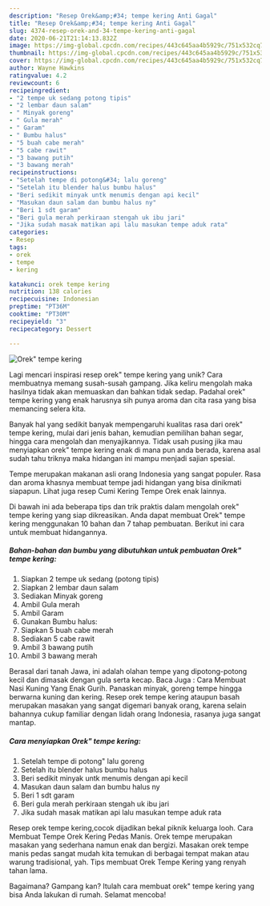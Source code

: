 ```yaml
---
description: "Resep Orek&amp;#34; tempe kering Anti Gagal"
title: "Resep Orek&amp;#34; tempe kering Anti Gagal"
slug: 4374-resep-orek-and-34-tempe-kering-anti-gagal
date: 2020-06-21T21:14:13.832Z
image: https://img-global.cpcdn.com/recipes/443c645aa4b5929c/751x532cq70/orek-tempe-kering-foto-resep-utama.jpg
thumbnail: https://img-global.cpcdn.com/recipes/443c645aa4b5929c/751x532cq70/orek-tempe-kering-foto-resep-utama.jpg
cover: https://img-global.cpcdn.com/recipes/443c645aa4b5929c/751x532cq70/orek-tempe-kering-foto-resep-utama.jpg
author: Wayne Hawkins
ratingvalue: 4.2
reviewcount: 6
recipeingredient:
- "2 tempe uk sedang potong tipis"
- "2 lembar daun salam"
- " Minyak goreng"
- " Gula merah"
- " Garam"
- " Bumbu halus"
- "5 buah cabe merah"
- "5 cabe rawit"
- "3 bawang putih"
- "3 bawang merah"
recipeinstructions:
- "Setelah tempe di potong&#34; lalu goreng"
- "Setelah itu blender halus bumbu halus"
- "Beri sedikit minyak untk menumis dengan api kecil"
- "Masukan daun salam dan bumbu halus ny"
- "Beri 1 sdt garam"
- "Beri gula merah perkiraan stengah uk ibu jari"
- "Jika sudah masak matikan api lalu masukan tempe aduk rata"
categories:
- Resep
tags:
- orek
- tempe
- kering

katakunci: orek tempe kering 
nutrition: 138 calories
recipecuisine: Indonesian
preptime: "PT36M"
cooktime: "PT30M"
recipeyield: "3"
recipecategory: Dessert

---
```



![Orek&#34; tempe kering](https://img-global.cpcdn.com/recipes/443c645aa4b5929c/751x532cq70/orek-tempe-kering-foto-resep-utama.jpg)

Lagi mencari inspirasi resep orek&#34; tempe kering yang unik? Cara membuatnya memang susah-susah gampang. Jika keliru mengolah maka hasilnya tidak akan memuaskan dan bahkan tidak sedap. Padahal orek&#34; tempe kering yang enak harusnya sih punya aroma dan cita rasa yang bisa memancing selera kita.

Banyak hal yang sedikit banyak mempengaruhi kualitas rasa dari orek&#34; tempe kering, mulai dari jenis bahan, kemudian pemilihan bahan segar, hingga cara mengolah dan menyajikannya. Tidak usah pusing jika mau menyiapkan orek&#34; tempe kering enak di mana pun anda berada, karena asal sudah tahu triknya maka hidangan ini mampu menjadi sajian spesial.

Tempe merupakan makanan asli orang Indonesia yang sangat populer. Rasa dan aroma khasnya membuat tempe jadi hidangan yang bisa dinikmati siapapun. Lihat juga resep Cumi Kering Tempe Orek enak lainnya.


Di bawah ini ada beberapa tips dan trik praktis dalam mengolah orek&#34; tempe kering yang siap dikreasikan. Anda dapat membuat Orek&#34; tempe kering menggunakan 10 bahan dan 7 tahap pembuatan. Berikut ini cara untuk membuat hidangannya.

<!--inarticleads1-->

##### Bahan-bahan dan bumbu yang dibutuhkan untuk pembuatan Orek&#34; tempe kering:

1. Siapkan 2 tempe uk sedang (potong tipis)
1. Siapkan 2 lembar daun salam
1. Sediakan  Minyak goreng
1. Ambil  Gula merah
1. Ambil  Garam
1. Gunakan  Bumbu halus:
1. Siapkan 5 buah cabe merah
1. Sediakan 5 cabe rawit
1. Ambil 3 bawang putih
1. Ambil 3 bawang merah


Berasal dari tanah Jawa, ini adalah olahan tempe yang dipotong-potong kecil dan dimasak dengan gula serta kecap. Baca Juga : Cara Membuat Nasi Kuning Yang Enak Gurih. Panaskan minyak, goreng tempe hingga berwarna kuning dan kering. Resep orek tempe kering ataupun basah merupakan masakan yang sangat digemari banyak orang, karena selain bahannya cukup familiar dengan lidah orang Indonesia, rasanya juga sangat mantap. 

<!--inarticleads2-->

##### Cara menyiapkan Orek&#34; tempe kering:

1. Setelah tempe di potong&#34; lalu goreng
1. Setelah itu blender halus bumbu halus
1. Beri sedikit minyak untk menumis dengan api kecil
1. Masukan daun salam dan bumbu halus ny
1. Beri 1 sdt garam
1. Beri gula merah perkiraan stengah uk ibu jari
1. Jika sudah masak matikan api lalu masukan tempe aduk rata


Resep orek tempe kering,cocok dijadikan bekal piknik keluarga looh. Cara Membuat Tempe Orek Kering Pedas Manis. Orek tempe merupakan masakan yang sederhana namun enak dan bergizi. Masakan orek tempe manis pedas sangat mudah kita temukan di berbagai tempat makan atau warung tradisional, yah. Tips membuat Orek Tempe Kering yang renyah tahan lama. 

Bagaimana? Gampang kan? Itulah cara membuat orek&#34; tempe kering yang bisa Anda lakukan di rumah. Selamat mencoba!
